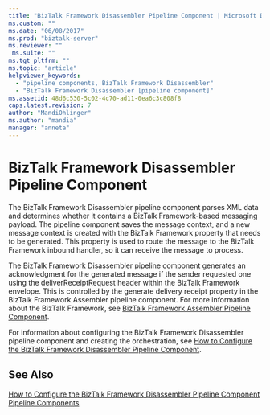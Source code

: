 ```yaml
---
title: "BizTalk Framework Disassembler Pipeline Component | Microsoft Docs"
ms.custom: ""
ms.date: "06/08/2017"
ms.prod: "biztalk-server"
ms.reviewer: ""
 ms.suite: ""
ms.tgt_pltfrm: ""
ms.topic: "article"
helpviewer_keywords: 
  - "pipeline components, BizTalk Framework Disassembler"
  - "BizTalk Framework Disassembler [pipeline component]"
ms.assetid: 48d6c530-5c02-4c70-ad11-0ea6c3c808f8
caps.latest.revision: 7
author: "MandiOhlinger"
ms.author: "mandia"
manager: "anneta"
---
```

# BizTalk Framework Disassembler Pipeline Component
The BizTalk Framework Disassembler pipeline component parses XML data and determines whether it contains a BizTalk Framework-based messaging payload. The pipeline component saves the message context, and a new message context is created with the BizTalk Framework property that needs to be generated. This property is used to route the message to the BizTalk Framework inbound handler, so it can receive the message to process.  
  
 The BizTalk Framework Disassembler pipeline component generates an acknowledgment for the generated message if the sender requested one using the deliverReceiptRequest header within the BizTalk Framework envelope. This is controlled by the generate delivery receipt property in the BizTalk Framework Assembler pipeline component. For more information about the BizTalk Framework, see [BizTalk Framework Assembler Pipeline Component](../core/biztalk-framework-assembler-pipeline-component.md).  
  
 For information about configuring the BizTalk Framework Disassembler pipeline component and creating the orchestration, see [How to Configure the BizTalk Framework Disassembler Pipeline Component](../core/how-to-configure-the-biztalk-framework-disassembler-pipeline-component.md).  
  
## See Also  
 [How to Configure the BizTalk Framework Disassembler Pipeline Component](../core/how-to-configure-the-biztalk-framework-disassembler-pipeline-component.md)   
 [Pipeline Components](../core/pipeline-components.md)